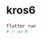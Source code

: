 # kros6

```sh
flutter run
# r ou R
```

<!-- https://www.fgbradleys.com/rules/rules3/KrosmasterArenaRules.pdf -->
<!-- https://cmon-files.s3.amazonaws.com/pdf/assets_item/resource/45/Rulebook_Krosmaster_Arena.pdf -->
